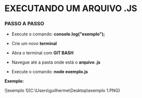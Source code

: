 # EXECUTANDO UM ARQUIVO .JS



### PASSO A PASSO

- Execute o comando: **console.log("exemplo");**

- Crie um novo **terminal**
- Abra o terminal com **GIT BASH**
- Navegue até a pasta onde está o **arquivo .js**
- Execute o comando: **node exemplo.js**



**Exemplo:** 



![exemplo 1](C:\Users\guilherme\Desktop\exemplo 1.PNG)